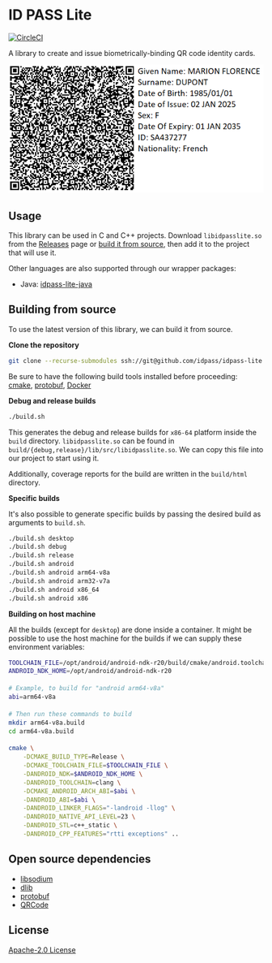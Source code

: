 # ID PASS Lite

[![CircleCI](https://circleci.com/gh/idpass/idpass-lite.svg?style=svg&circle-token=937634c8f42536396097ea8c04097035b9c9a509)](https://circleci.com/gh/idpass/idpass-lite)

A library to create and issue biometrically-binding QR code identity cards.

![Alt text](idpasslite_qr.png?raw=true "api")

## Usage

This library can be used in C and C++ projects. Download `libidpasslite.so` from the [Releases](https://github.com/idpass/idpass-lite/releases) page or [build it from source](#building-from-source), then add it to the project that will use it.

Other languages are also supported through our wrapper packages:

- Java: [idpass-lite-java](https://github.com/idpass/idpass-lite-java)

## Building from source

To use the latest version of this library, we can build it from source.

**Clone the repository**

```bash
git clone --recurse-submodules ssh://git@github.com/idpass/idpass-lite.git
```

Be sure to have the following build tools installed before proceeding: [cmake](https://cmake.org/install/), [protobuf](https://grpc.io/docs/protoc-installation/), [Docker](https://docs.docker.com/get-docker/)

**Debug and release builds**

```bash
./build.sh
```

This generates the debug and release builds for `x86-64` platform inside the `build` directory. `libidpasslite.so` can be found in `build/{debug,release}/lib/src/libidpasslite.so`. We can copy this file into our project to start using it.

Additionally, coverage reports for the build are written in the `build/html` directory.

**Specific builds**

It's also possible to generate specific builds by passing the desired build as arguments to `build.sh`.

```bash
./build.sh desktop
./build.sh debug
./build.sh release
./build.sh android
./build.sh android arm64-v8a
./build.sh android arm32-v7a
./build.sh android x86_64
./build.sh android x86
```

**Building on host machine**

All the builds (except for `desktop`) are done inside a container. It might be possible to use the host machine for the builds if we can supply these environment variables:

```bash
TOOLCHAIN_FILE=/opt/android/android-ndk-r20/build/cmake/android.toolchain.cmake
ANDROID_NDK_HOME=/opt/android/android-ndk-r20

# Example, to build for "android arm64-v8a"
abi=arm64-v8a

# Then run these commands to build
mkdir arm64-v8a.build
cd arm64-v8a.build

cmake \
    -DCMAKE_BUILD_TYPE=Release \
    -DCMAKE_TOOLCHAIN_FILE=$TOOLCHAIN_FILE \
    -DANDROID_NDK=$ANDROID_NDK_HOME \
    -DANDROID_TOOLCHAIN=clang \
    -DCMAKE_ANDROID_ARCH_ABI=$abi \
    -DANDROID_ABI=$abi \
    -DANDROID_LINKER_FLAGS="-landroid -llog" \
    -DANDROID_NATIVE_API_LEVEL=23 \
    -DANDROID_STL=c++_static \
    -DANDROID_CPP_FEATURES="rtti exceptions" ..
```

## Open source dependencies

- [libsodium](https://github.com/jedisct1/libsodium.git)
- [dlib](https://github.com/davisking/dlib.git)
- [protobuf](https://github.com/protocolbuffers/protobuf.git)
- [QRCode](https://github.com/ricmoo/QRCode)

## License

[Apache-2.0 License](LICENSE)
